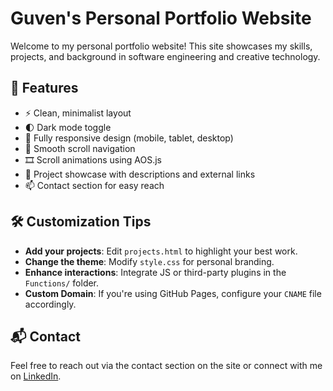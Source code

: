 # Guven's Personal Portfolio Website

Welcome to my personal portfolio website! This site showcases my skills, projects, and background in software engineering and creative technology.

## 🌟 Features

- ⚡ Clean, minimalist layout
- 🌓 Dark mode toggle
- 📱 Fully responsive design (mobile, tablet, desktop)
- 🎯 Smooth scroll navigation
- 🎞️ Scroll animations using AOS.js
- 🧰 Project showcase with descriptions and external links
- 📫 Contact section for easy reach

## 🛠 Customization Tips

- **Add your projects**: Edit `projects.html` to highlight your best work.
- **Change the theme**: Modify `style.css` for personal branding.
- **Enhance interactions**: Integrate JS or third-party plugins in the `Functions/` folder.
- **Custom Domain**: If you're using GitHub Pages, configure your `CNAME` file accordingly.

## 📬 Contact

Feel free to reach out via the contact section on the site or connect with me on [LinkedIn](#).


